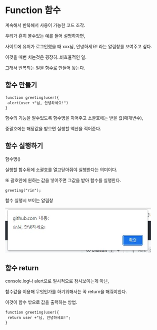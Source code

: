 # Function 함수
계속해서 반복해서 사용이 가능한 코드 조각.

우리가 흔히 볼수있는 예를 들어 설명하자면,

사이트에 유저가 로그인했을 때
xxx님, 안녕하세요! 라는 알림창를 보여주고 싶다.

이것을 매번 치는것은 굉장히..비효율적인 일.

그래서 반복되는 일을 함수로 만들어 놓는다.

## 함수 만들기

```
function greeting(user){
 alert(user +"님, 안녕하세요!")
}
```
함수의 기능을 알수있도록 함수명을 지어주고 소괄호에는 받을 값(매개변수),

중괄호에는 해당값을 받으면 실행할 액션을 적어준다.

## 함수 실행하기
함수명() 

실행할 함수뒤에 소괄호를 열고닫아줘야 실행한다는 의미이다.

또 괄호안에 원하는 값을 넣어주면 그값을 받아 함수를 실행한다.
```
greeting("rin");
```
함수 실행시 보이는 알림창

![Alt text](../IMG//greeting.JPG)

## 함수 return

console.log나 alert으로 일시적으로 잠시보이는게 아닌,

함수값을 이용해 무엇인가를 하기위해서는 꼭 return을 해줘야한다.

이것이 함수 밖으로 값을 출력하는 방법.

```
function greeting(user){
 return user +"님, 안녕하세요!";
}
```
